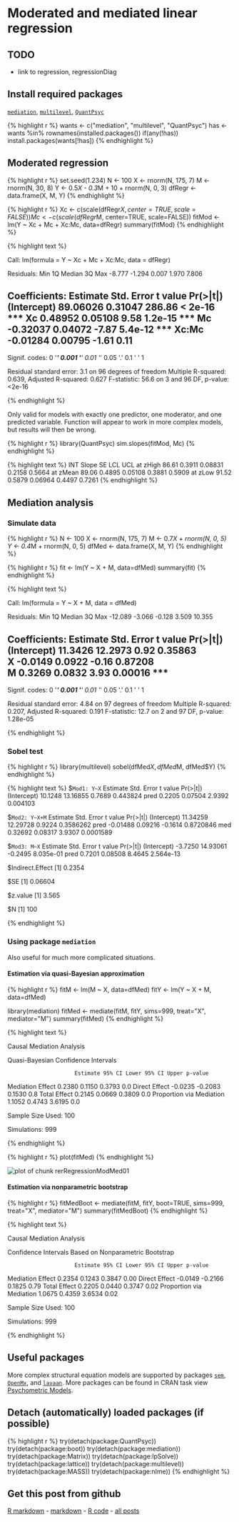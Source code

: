 Moderated and mediated linear regression
=========================

TODO
-------------------------

 - link to regression, regressionDiag

Install required packages
-------------------------

[`mediation`](http://cran.r-project.org/package=mediation), [`multilevel`](http://cran.r-project.org/package=multilevel), [`QuantPsyc`](http://cran.r-project.org/package=QuantPsyc)


{% highlight r %}
wants <- c("mediation", "multilevel", "QuantPsyc")
has   <- wants %in% rownames(installed.packages())
if(any(!has)) install.packages(wants[!has])
{% endhighlight %}

    
Moderated regression
-------------------------


{% highlight r %}
set.seed(1.234)
N <- 100
X <- rnorm(N, 175, 7)
M <- rnorm(N,  30, 8)
Y <- 0.5*X - 0.3*M + 10 + rnorm(N, 0, 3)
dfRegr <- data.frame(X, M, Y)
{% endhighlight %}



{% highlight r %}
Xc <- c(scale(dfRegr$X, center=TRUE, scale=FALSE))
Mc <- c(scale(dfRegr$M, center=TRUE, scale=FALSE))
fitMod <- lm(Y ~ Xc + Mc + Xc:Mc, data=dfRegr)
summary(fitMod)
{% endhighlight %}



{% highlight text %}

Call:
lm(formula = Y ~ Xc + Mc + Xc:Mc, data = dfRegr)

Residuals:
   Min     1Q Median     3Q    Max 
-8.777 -1.294  0.007  1.970  7.806 

Coefficients:
            Estimate Std. Error t value Pr(>|t|)    
(Intercept) 89.06026    0.31047  286.86  < 2e-16 ***
Xc           0.48952    0.05108    9.58  1.2e-15 ***
Mc          -0.32037    0.04072   -7.87  5.4e-12 ***
Xc:Mc       -0.01284    0.00795   -1.61     0.11    
---
Signif. codes:  0 '***' 0.001 '**' 0.01 '*' 0.05 '.' 0.1 ' ' 1 

Residual standard error: 3.1 on 96 degrees of freedom
Multiple R-squared: 0.639,	Adjusted R-squared: 0.627 
F-statistic: 56.6 on 3 and 96 DF,  p-value: <2e-16 

{% endhighlight %}


Only valid for models with exactly one predictor, one moderator, and one predicted variable. Function will appear to work in more complex models, but results will then be wrong.


{% highlight r %}
library(QuantPsyc)
sim.slopes(fitMod, Mc)
{% endhighlight %}



{% highlight text %}
           INT  Slope      SE    LCL    UCL
at zHigh 86.61 0.3911 0.08831 0.2158 0.5664
at zMean 89.06 0.4895 0.05108 0.3881 0.5909
at zLow  91.52 0.5879 0.06964 0.4497 0.7261
{% endhighlight %}


Mediation analysis
-------------------------

### Simulate data


{% highlight r %}
N <- 100
X <- rnorm(N, 175, 7)
M <- 0.7*X + rnorm(N, 0, 5)
Y <- 0.4*M + rnorm(N, 0, 5)
dfMed <- data.frame(X, M, Y)
{% endhighlight %}



{% highlight r %}
fit <- lm(Y ~ X + M, data=dfMed)
summary(fit)
{% endhighlight %}



{% highlight text %}

Call:
lm(formula = Y ~ X + M, data = dfMed)

Residuals:
    Min      1Q  Median      3Q     Max 
-12.089  -3.066  -0.128   3.509  10.355 

Coefficients:
            Estimate Std. Error t value Pr(>|t|)    
(Intercept)  11.3426    12.2973    0.92  0.35863    
X            -0.0149     0.0922   -0.16  0.87208    
M             0.3269     0.0832    3.93  0.00016 ***
---
Signif. codes:  0 '***' 0.001 '**' 0.01 '*' 0.05 '.' 0.1 ' ' 1 

Residual standard error: 4.84 on 97 degrees of freedom
Multiple R-squared: 0.207,	Adjusted R-squared: 0.191 
F-statistic: 12.7 on 2 and 97 DF,  p-value: 1.28e-05 

{% endhighlight %}


### Sobel test


{% highlight r %}
library(multilevel)
sobel(dfMed$X, dfMed$M, dfMed$Y)
{% endhighlight %}



{% highlight text %}
$`Mod1: Y~X`
            Estimate Std. Error t value Pr(>|t|)
(Intercept)  10.1248   13.16855  0.7689 0.443824
pred          0.2205    0.07504  2.9392 0.004103

$`Mod2: Y~X+M`
            Estimate Std. Error t value  Pr(>|t|)
(Intercept) 11.34259   12.29728  0.9224 0.3586262
pred        -0.01488    0.09216 -0.1614 0.8720846
med          0.32692    0.08317  3.9307 0.0001589

$`Mod3: M~X`
            Estimate Std. Error t value  Pr(>|t|)
(Intercept)  -3.7250   14.93061 -0.2495 8.035e-01
pred          0.7201    0.08508  8.4645 2.564e-13

$Indirect.Effect
[1] 0.2354

$SE
[1] 0.06604

$z.value
[1] 3.565

$N
[1] 100

{% endhighlight %}


### Using package `mediation`

Also useful for much more complicated situations.

#### Estimation via quasi-Bayesian approximation


{% highlight r %}
fitM <- lm(M ~ X,     data=dfMed)
fitY <- lm(Y ~ X + M, data=dfMed)

library(mediation)
fitMed <- mediate(fitM, fitY, sims=999, treat="X", mediator="M")
summary(fitMed)
{% endhighlight %}



{% highlight text %}

Causal Mediation Analysis 

Quasi-Bayesian Confidence Intervals

                         Estimate 95% CI Lower 95% CI Upper p-value
Mediation Effect           0.2380       0.1150       0.3793     0.0
Direct Effect             -0.0235      -0.2083       0.1530     0.8
Total Effect               0.2145       0.0669       0.3809     0.0
Proportion via Mediation   1.1052       0.4743       3.6195     0.0

Sample Size Used: 100 


Simulations: 999 

{% endhighlight %}



{% highlight r %}
plot(fitMed)
{% endhighlight %}

![plot of chunk rerRegressionModMed01](figure/rerRegressionModMed01.png) 


#### Estimation via nonparametric bootstrap


{% highlight r %}
fitMedBoot <- mediate(fitM, fitY, boot=TRUE, sims=999, treat="X", mediator="M")
summary(fitMedBoot)
{% endhighlight %}



{% highlight text %}

Causal Mediation Analysis 

Confidence Intervals Based on Nonparametric Bootstrap

                         Estimate 95% CI Lower 95% CI Upper p-value
Mediation Effect           0.2354       0.1243       0.3847    0.00
Direct Effect             -0.0149      -0.2166       0.1825    0.79
Total Effect               0.2205       0.0440       0.3747    0.02
Proportion via Mediation   1.0675       0.4359       3.6534    0.02

Sample Size Used: 100 


Simulations: 999 

{% endhighlight %}


Useful packages
-------------------------

More complex structural equation models are supported by packages [`sem`](http://cran.r-project.org/package=sem), [`OpenMx`](http://openmx.psyc.virginia.edu/), and [`lavaan`](http://cran.r-project.org/package=lavaan). More packages can be found in CRAN task view [Psychometric Models](http://cran.r-project.org/web/views/Psychometrics.html).

Detach (automatically) loaded packages (if possible)
-------------------------


{% highlight r %}
try(detach(package:QuantPsyc))
try(detach(package:boot))
try(detach(package:mediation))
try(detach(package:Matrix))
try(detach(package:lpSolve))
try(detach(package:lattice))
try(detach(package:multilevel))
try(detach(package:MASS))
try(detach(package:nlme))
{% endhighlight %}


Get this post from github
----------------------------------------------

[R markdown](https://github.com/dwoll/RExRepos/raw/master/Rmd/regressionModMed.Rmd) - [markdown](https://github.com/dwoll/RExRepos/raw/master/md/regressionModMed.md) - [R code](https://github.com/dwoll/RExRepos/raw/master/R/regressionModMed.R) - [all posts](https://github.com/dwoll/RExRepos)
